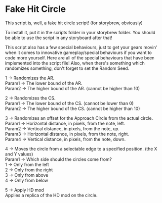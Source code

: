 # Fake Hit Circle

This script is, well, a fake hit circle script! (for storybrew, obviously)

To install it, put it in the scripts folder in your storybrew folder. You should be able to use the script in any storyboard after that!

This script also has a few special behaviours, just to get your gears movin' when it comes to innovative gameplay/special behaviours if you want to code more yourself.
Here are all of the special behaviours that have been implemented into the script file!
Also, when there's something which randomizes something, don't forget to set the Random Seed.

1 -> Randomizes the AR.  
Param1 -> The lower bound of the AR.  
Param2 -> The higher bound of the AR. (cannot be higher than 10)  

2 -> Randomizes the CS.  
Param1 -> The lower bound of the CS. (cannot be lower than 0)  
Param2 -> The higher bound of the CS. (cannot be higher than 10)  

3 -> Randomizes an offset for the Approach Circle from the actual circle.  
Param1 -> Horizontal distance, in pixels, from the note, left.  
Param2 -> Vertical distance, in pixels, from the note, up.  
Param3 -> Horizontal distance, in pixels, from the note, right.  
Param4 -> Vertical distance, in pixels, from the note, down.  

4 -> Moves the circle from a selectable edge to a specified position. (the X and Y values)<br/>
Param1 -> Which side should the circles come from?<br/>
1 -> Only from the left<br/>
2 -> Only from the right<br/>
3 -> Only from above<br/>
4 -> Only from below<br/>

5 -> Apply HD mod  
Applies a replica of the HD mod on the circle.

